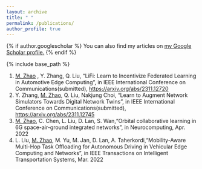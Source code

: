 ```yaml
---
layout: archive
title: " "
permalink: /publications/
author_profile: true
---
```


{% if author.googlescholar %}
  You can also find my articles on <u><a href="https://scholar.google.com/citations?user=VdsvDfUAAAAJ&hl=zh-CN">my Google Scholar profile</a>.</u>
{% endif %}

{% include base_path %}

<!-- {% for post in site.publications reversed %}
  {% include archive-single.html %}
{% endfor %} -->

1. <u>M. Zhao</u> , Y. Zhang, Q. Liu, “LiFi: Learn to Incentivize Federated Learning in Automotive Edge Computing”, in IEEE International Conference on Communications(submitted), https://arxiv.org/abs/2311.12720
2. Y. Zhang, <u>M. Zhao</u>, Q. Liu, Nakjung Choi, “Learn to Augment Network Simulators Towards Digital Network Twins”, in IEEE International Conference on Communications(submitted), https://arxiv.org/abs/2311.12745
3. <u>M. Zhao</u>, C. Chen, L. Liu, D. Lan, S. Wan,“Orbital collaborative learning in 6G space-air-ground integrated networks”, in Neurocomputing, Apr. 2022
4. L. Liu, <u>M. Zhao</u>, M. Yu, M. Jan, D. Lan, A. Taherkordi,“Mobility-Aware Multi-Hop Task Offloading for Autonomous Driving in Vehicular Edge Computing and Networks”, in IEEE Transactions on Intelligent Transportation Systems, Mar. 2022
